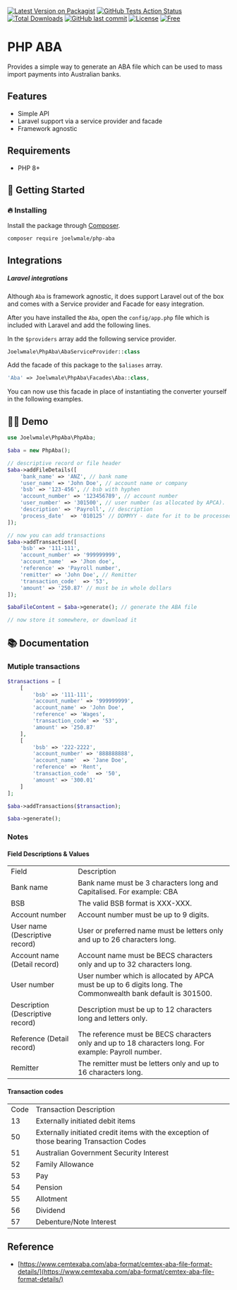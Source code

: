 <a name="top"></a>
[![Latest Version on Packagist](https://img.shields.io/packagist/v/joelwmale/php-aba.svg?style=flat-square)](https://packagist.org/packages/joelwmale/php-aba)
[![GitHub Tests Action Status](https://img.shields.io/github/actions/workflow/status/joelwmale/php-aba/tests.yml?branch=master&label=Tests)](https://github.com/joelwmale/php-aba/actions?query=workflow%3ATests+branch%3Amaster)
[![Total Downloads](https://img.shields.io/packagist/dt/joelwmale/php-aba.svg?style=flat-square)](https://packagist.org/packages/joelwmale/php-aba)
[![GitHub last commit](https://img.shields.io/github/last-commit/joelwmale/php-aba)](#)
[![License](https://poser.pugx.org/joelwmale/php-aba/license.svg)](https://packagist.org/packages/joelwmale/php-aba)
[![Free](https://img.shields.io/badge/free_for_non_commercial_use-brightgreen)](#-license)

# PHP ABA

Provides a simple way to generate an ABA file which can be used to mass import payments into Australian banks.

## Features

- Simple API
- Laravel support via a service provider and facade
- Framework agnostic

## Requirements

- PHP 8+

## 🚀 Getting Started
### 🔥 Installing

Install the package through [Composer](http://getcomposer.org/).

`composer require joelwmale/php-aba`

## Integrations

##### Laravel integrations
Although `Aba` is framework agnostic, it does support Laravel out of the box and comes with a Service provider and Facade for easy integration.

After you have installed the `Aba`, open the `config/app.php` file which is included with Laravel and add the following lines.

In the `$providers` array add the following service provider.

```php
Joelwmale\PhpAba\AbaServiceProvider::class
```

Add the facade of this package to the `$aliases` array.

```php
'Aba' => Joelwmale\PhpAba\Facades\Aba::class,
```

You can now use this facade in place of instantiating the converter yourself in the following examples.

## 🧑‍🍳 Demo

```php
use Joelwmale\PhpAba\PhpAba;

$aba = new PhpAba();

// descriptive record or file header
$aba->addFileDetails([
    'bank_name' => 'ANZ', // bank name
    'user_name' => 'John Doe', // account name or company
    'bsb' => '123-456', // bsb with hyphen
    'account_number' => '123456789', // account number
    'user_number' => '301500', // user number (as allocated by APCA).
    'description' => 'Payroll', // description
    'process_date'  => '010125' // DDMMYY - date for it to be processed by the bank
]);

// now you can add transactions
$aba->addTransaction([
    'bsb' => '111-111',
    'account_number' => '999999999',
    'account_name'  => 'Jhon doe',
    'reference' => 'Payroll number',
    'remitter' => 'John Doe', // Remitter
    'transaction_code'  => '53',
    'amount' => '250.87' // must be in whole dollars
]);

$abaFileContent = $aba->generate(); // generate the ABA file

// now store it somewhere, or download it
```

## 📚 Documentation

### Mutiple transactions
```php
$transactions = [
    [
        'bsb' => '111-111',
        'account_number' => '999999999',
        'account_name' => 'John Doe',
        'reference' => 'Wages',
        'transaction_code' => '53',
        'amount' => '250.87'
    ],
    [
        'bsb' => '222-2222',
        'account_number' => '888888888',
        'account_name'  => 'Jane Doe',
        'reference' => 'Rent',
        'transaction_code'  => '50',
        'amount' => '300.01'
    ]
];

$aba->addTransactions($transaction);

$aba->generate();
```

### Notes

#### Field Descriptions & Values

<table cellpadding="5" cellspacing="0">
    <tbody>
        <tr>
            <td>Field</td>
            <td>Description</td>
        </tr>
        <tr>
            <td>Bank name</td>
            <td>Bank name must be 3 characters long and Capitalised. For example: CBA</td>
        </tr>
        <tr>
            <td>BSB</td>
            <td>The valid BSB format is XXX-XXX.</td>
        </tr>
        <tr>
            <td>Account number</td>
            <td>Account number must be up to 9 digits.</td>
        </tr>
        <tr>
            <td>User name (Descriptive record)</td>
            <td>User or preferred name must be letters only and up to 26 characters long.</td>
        </tr>
        <tr>
            <td>Account name (Detail record)</td>
            <td>Account name must be BECS characters only and up to 32 characters long.</td>
        </tr>
        <tr>
            <td>User number</td>
            <td>User number which is allocated by APCA must be up to 6 digits long. The Commonwealth bank default is 301500.</td>
        </tr>
        <tr>
            <td>Description (Descriptive record)</td>
            <td>Description must be up to 12 characters long and letters only.</td>
        </tr>
        <tr>
            <td>Reference (Detail record)</td>
            <td>The reference must be BECS characters only and up to 18 characters long. For example: Payroll number.</td>
        </tr>
        <tr>
            <td>Remitter</td>
            <td>The remitter must be letters only and up to 16 characters long.</td>
        </tr>
    </tbody>
</table>

#### Transaction codes
<table cellpadding="5" cellspacing="0">
    <tbody>
        <tr>
            <td>Code</td>
            <td>Transaction Description</td>
        </tr>
        <tr>
            <td>13</td>
            <td>Externally initiated debit items</td>
        </tr>
        <tr>
            <td>50</td>
            <td>Externally initiated credit items with the exception of those bearing Transaction Codes</td>
        </tr>
        <tr>
            <td>51</td>
            <td>Australian Government Security Interest</td>
        </tr>
        <tr>
            <td>52</td>
            <td>Family Allowance</td>
        </tr>
        <tr>
            <td>53</td>
            <td>Pay</td>
        </tr>
        <tr>
            <td>54</td>
            <td>Pension</td>
        </tr>
        <tr>
            <td>55</td>
            <td>Allotment</td>
        </tr>
        <tr>
            <td>56</td>
            <td>Dividend</td>
        </tr>
        <tr>
            <td>57</td>
            <td>Debenture/Note Interest</td>
        </tr>
    </tbody>
</table>

## Reference
- [https://www.cemtexaba.com/aba-format/cemtex-aba-file-format-details/](https://www.cemtexaba.com/aba-format/cemtex-aba-file-format-details/)